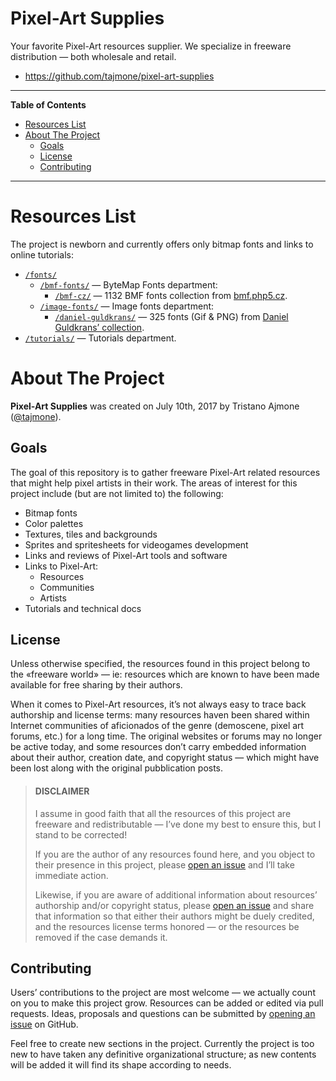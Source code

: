 Pixel-Art Supplies
==================

Your favorite Pixel-Art resources supplier. We specialize in freeware distribution — both wholesale and retail.

-   <https://github.com/tajmone/pixel-art-supplies>

------------------------------------------------------------------------

**Table of Contents**

<!-- #toc -->
-   [Resources List](#resources-list)
-   [About The Project](#about-the-project)
    -   [Goals](#goals)
    -   [License](#license)
    -   [Contributing](#contributing)

<!-- /toc -->

------------------------------------------------------------------------

Resources List
==============

The project is newborn and currently offers only bitmap fonts and links to online tutorials:

-   [`/fonts/`](./fonts/)
    -   [`/bmf-fonts/`](./fonts/bmf-fonts/) — ByteMap Fonts department:
        -   [`/bmf-cz/`](./fonts/bmf-fonts/bmf-cz) — 1132 BMF fonts collection from [bmf.php5.cz](http://bmf.php5.cz/).
    -   [`/image-fonts/`](./fonts/image-fonts/) — Image fonts department:
        -   [`/daniel-guldkrans/`](./fonts/image-fonts/daniel-guldkrans/) — 325 fonts (Gif & PNG) from [Daniel Guldkrans’ collection](./fonts/image-fonts/README.md#daniel-guldkrans-collection).
-   [`/tutorials/`](./tutorials/) — Tutorials department.

About The Project
=================

**Pixel-Art Supplies** was created on July 10th, 2017 by Tristano Ajmone ([@tajmone](https://github.com/tajmone)).

Goals
-----

The goal of this repository is to gather freeware Pixel-Art related resources that might help pixel artists in their work. The areas of interest for this project include (but are not limited to) the following:

-   Bitmap fonts
-   Color palettes
-   Textures, tiles and backgrounds
-   Sprites and spritesheets for videogames development
-   Links and reviews of Pixel-Art tools and software
-   Links to Pixel-Art:
    -   Resources
    -   Communities
    -   Artists
-   Tutorials and technical docs

License
-------

Unless otherwise specified, the resources found in this project belong to the «freeware world» — ie: resources which are known to have been made available for free sharing by their authors.

When it comes to Pixel-Art resources, it’s not always easy to trace back authorship and license terms: many resources haven been shared within Internet communities of aficionados of the genre (demoscene, pixel art forums, etc.) for a long time. The original websites or forums may no longer be active today, and some resources don’t carry embedded information about their author, creation date, and copyright status — which might have been lost along with the original pubblication posts.

> <h4>DISCLAIMER</h4>
> I assume in good faith that all the resources of this project are freeware and redistributable — I’ve done my best to ensure this, but I stand to be corrected!
>
> If you are the author of any resources found here, and you object to their presence in this project, please [open an issue](https://github.com/tajmone/pixel-art-supplies/issues/new) and I’ll take immediate action.
>
> Likewise, if you are aware of additional information about resources’ authorship and/or copyright status, please [open an issue](https://github.com/tajmone/pixel-art-supplies/issues/new) and share that information so that either their authors might be duely credited, and the resources license terms honored — or the resources be removed if the case demands it.

Contributing
------------

Users’ contributions to the project are most welcome — we actually count on you to make this project grow. Resources can be added or edited via pull requests. Ideas, proposals and questions can be submitted by [opening an issue](https://github.com/tajmone/pixel-art-supplies/issues/new) on GitHub.

Feel free to create new sections in the project. Currently the project is too new to have taken any definitive organizational structure; as new contents will be added it will find its shape according to needs.
